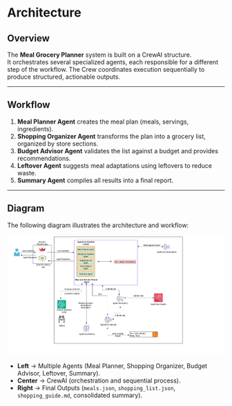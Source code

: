 # Architecture

## Overview
The **Meal Grocery Planner** system is built on a CrewAI structure.  
It orchestrates several specialized agents, each responsible for a different step of the workflow. The Crew coordinates execution sequentially to produce structured, actionable outputs.

---

## Workflow
1. **Meal Planner Agent** creates the meal plan (meals, servings, ingredients).  
2. **Shopping Organizer Agent** transforms the plan into a grocery list, organized by store sections.  
3. **Budget Advisor Agent** validates the list against a budget and provides recommendations.  
4. **Leftover Agent** suggests meal adaptations using leftovers to reduce waste.  
5. **Summary Agent** compiles all results into a final report.  

---

## Diagram
The following diagram illustrates the architecture and workflow:

![Architecture Diagram](screenshots/archi_agent_meal_manager.png)

- **Left** → Multiple Agents (Meal Planner, Shopping Organizer, Budget Advisor, Leftover, Summary).  
- **Center** → CrewAI (orchestration and sequential process).  
- **Right** → Final Outputs (`meals.json`, `shopping_list.json`, `shopping_guide.md`, consolidated summary).